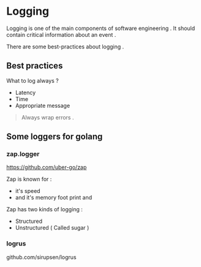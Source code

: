 # Logging

Logging is one of the main components of software engineering . It should contain critical information about an event .

There are some best-practices about logging . 

## Best practices

What to log always ? 
* Latency
* Time
* Appropriate message

> Always wrap errors . 

## Some loggers for golang 

### zap.logger
https://github.com/uber-go/zap


Zap is known for :
* it's speed
* and it's memory foot print and 

Zap has two kinds of logging : 
* Structured 
* Unstructured ( Called sugar ) 

### logrus

github.com/sirupsen/logrus
